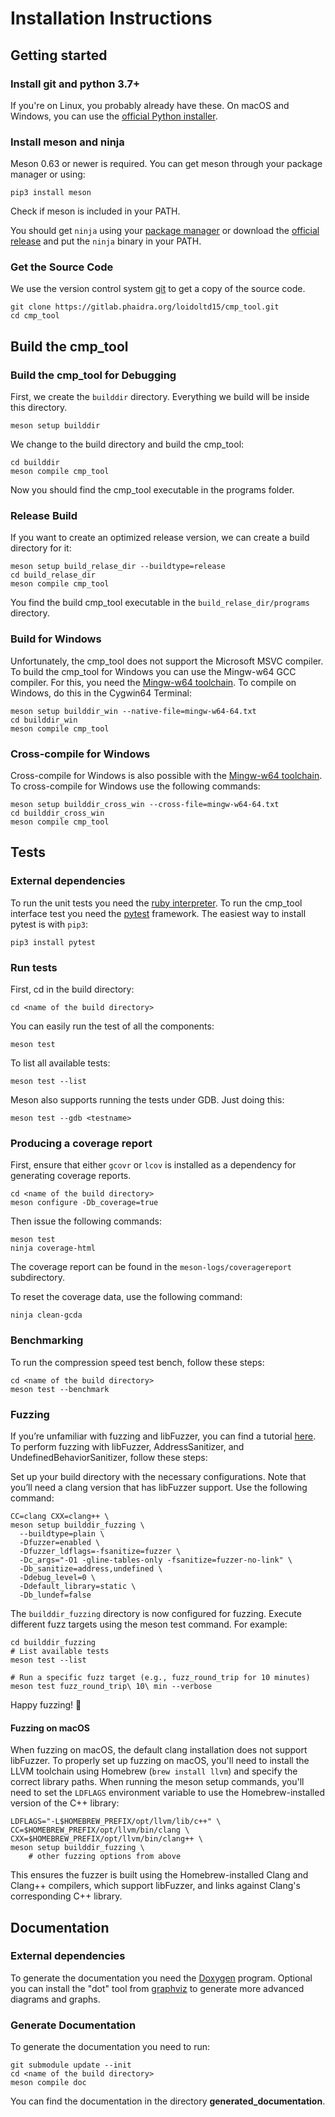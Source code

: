 # Installation Instructions
## Getting started
### Install git and python 3.7+

If you're on Linux, you probably already have these. On macOS and Windows, you can use the
[official Python installer](https://www.python.org/downloads).

### Install meson and ninja

Meson 0.63 or newer is required.
You can get meson through your package manager or using:

```
pip3 install meson
```

Check if meson is included in your PATH.

You should get `ninja` using your [package manager](https://github.com/ninja-build/ninja/wiki/Pre-built-Ninja-packages) or download the [official
release](https://github.com/ninja-build/ninja/releases) and put the `ninja`
binary in your PATH.

### Get the Source Code

We use the version control system [git](https://git-scm.com/downloads) to get a copy of the source code.

```
git clone https://gitlab.phaidra.org/loidoltd15/cmp_tool.git
cd cmp_tool
```

## Build the cmp\_tool
### Build the cmp\_tool for Debugging

First, we create the `builddir` directory. Everything we build will be inside this directory.

```
meson setup builddir
```

We change to the build directory and build the cmp_tool:

```
cd builddir
meson compile cmp_tool
```

Now you should find the cmp\_tool executable in the programs folder.

### Release Build

If you want to create an optimized release version, we can create a build directory for it:

```
meson setup build_relase_dir --buildtype=release
cd build_relase_dir
meson compile cmp_tool
```

You find the build cmp\_tool executable in the `build_relase_dir/programs` directory.

### Build for Windows

Unfortunately, the cmp\_tool does not support the Microsoft MSVC compiler. To build the cmp\_tool for Windows you can use the Mingw-w64 GCC compiler.
For this, you need the [Mingw-w64 toolchain](https://www.mingw-w64.org/downloads/). To compile on Windows, do this in the Cygwin64 Terminal:

```
meson setup builddir_win --native-file=mingw-w64-64.txt
cd builddir_win
meson compile cmp_tool
```

### Cross-compile for Windows
Cross-compile for Windows is also possible with the [Mingw-w64 toolchain](https://www.mingw-w64.org/downloads/). To cross-compile for Windows use the following commands:

```
meson setup builddir_cross_win --cross-file=mingw-w64-64.txt
cd builddir_cross_win
meson compile cmp_tool
```

## Tests
### External dependencies

To run the unit tests you need the [ruby interpreter](https://www.ruby-lang.org/en/documentation/installation/).
To run the cmp\_tool interface test you need the [pytest](https://docs.pytest.org/en/7.0.x/index.html) framework. The easiest way to install pytest is with `pip3`:

```
pip3 install pytest
```

### Run tests
First, cd in the build directory:

```
cd <name of the build directory>
```

You can easily run the test of all the components:

```
meson test
```

To list all available tests:

```
meson test --list
```

Meson also supports running the tests under GDB. Just doing this:

```
meson test --gdb <testname>
```

### Producing a coverage report

First, ensure that either `gcovr` or `lcov` is installed as a dependency for generating coverage reports.

```
cd <name of the build directory>
meson configure -Db_coverage=true
```

Then issue the following commands:

```
meson test
ninja coverage-html
```

The coverage report can be found in the `meson-logs/coveragereport` subdirectory.

To reset the coverage data, use the following command:

```
ninja clean-gcda
```

### Benchmarking

To run the compression speed test bench, follow these steps:

```
cd <name of the build directory>
meson test --benchmark
```

### Fuzzing
If you’re unfamiliar with fuzzing and libFuzzer, you can find a tutorial [here](https://github.com/google/fuzzing/blob/master/tutorial/libFuzzerTutorial.md).
To perform fuzzing with libFuzzer, AddressSanitizer, and UndefinedBehaviorSanitizer, follow these steps:

Set up your build directory with the necessary configurations. Note that you’ll need a clang version that has libFuzzer support. Use the following command:

```
CC=clang CXX=clang++ \
meson setup builddir_fuzzing \
  --buildtype=plain \
  -Dfuzzer=enabled \
  -Dfuzzer_ldflags=-fsanitize=fuzzer \
  -Dc_args="-O1 -gline-tables-only -fsanitize=fuzzer-no-link" \
  -Db_sanitize=address,undefined \
  -Ddebug_level=0 \
  -Ddefault_library=static \
  -Db_lundef=false
```

The `builddir_fuzzing` directory is now configured for fuzzing. Execute different fuzz targets using the meson test command. For example:

```
cd builddir_fuzzing
# List available tests
meson test --list

# Run a specific fuzz target (e.g., fuzz_round_trip for 10 minutes)
meson test fuzz_round_trip\ 10\ min --verbose
```

Happy fuzzing! 🚀

#### Fuzzing on macOS
When fuzzing on macOS, the default clang installation does not support libFuzzer. To properly set up fuzzing on macOS, you'll need to install the LLVM toolchain using Homebrew (`brew install llvm`) and specify the correct library paths.
When running the meson setup commands, you'll need to set the `LDFLAGS` environment variable to use the Homebrew-installed version of the C++ library:

```
LDFLAGS="-L$HOMEBREW_PREFIX/opt/llvm/lib/c++" \
CC=$HOMEBREW_PREFIX/opt/llvm/bin/clang \
CXX=$HOMEBREW_PREFIX/opt/llvm/bin/clang++ \
meson setup builddir_fuzzing \
	# other fuzzing options from above
```

This ensures the fuzzer is built using the Homebrew-installed Clang and Clang++ compilers, which support libFuzzer, and links against Clang's corresponding C++ library.

## Documentation
### External dependencies
To generate the documentation you need the [Doxygen](https://www.doxygen.nl/index.html) program.
Optional you can install the "dot" tool from [graphviz](http://www.graphviz.org/) to generate more advanced diagrams and graphs.

### Generate Documentation

To generate the documentation you need to run:

```
git submodule update --init
cd <name of the build directory>
meson compile doc
```

You can find the documentation in the directory **generated_documentation**.
